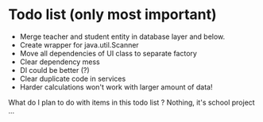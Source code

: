 # Todo list (only most important)
- Merge teacher and student entity in database layer and below.
- Create wrapper for java.util.Scanner
- Move all dependencies of UI class to separate factory
- Clear dependency mess
- DI could be better (?)
- Clear duplicate code in services
- Harder calculations won't work with larger amount of data!


What do I plan to do with items in this todo list ? Nothing, it's school project ...
